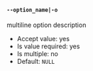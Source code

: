 #### `--option_name|-o`

multiline
option description

* Accept value: yes
* Is value required: yes
* Is multiple: no
* Default: `NULL`
